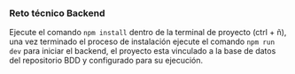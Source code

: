 ### Reto técnico Backend
Ejecute el comando `npm install` dentro de la terminal de proyecto (ctrl + ñ), una vez terminado el proceso de instalación
ejecute el comando `npm run dev` para iniciar el backend, el proyecto esta vinculado a la base de datos del repositorio BDD
y configurado para su ejecución.

